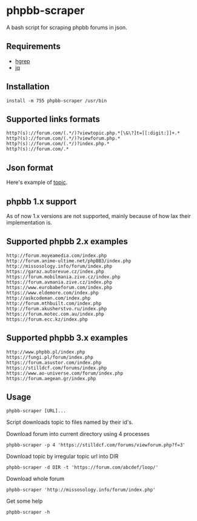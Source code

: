 # phpbb-scraper

A bash script for scraping phpbb forums in json.

## Requirements

 - [hgrep](https://github.com/TUVIMEN/hgrep)
 - [jq](https://github.com/stedolan/jq)

## Installation
    
    install -m 755 phpbb-scraper /usr/bin

## Supported links formats

    http?(s)://forum.com/(.*/)?viewtopic.php.*[\&\?]t=[[:digit:]]+.*
    http?(s)://forum.com/(.*/)?viewforum.php.*
    http?(s)://forum.com/(.*/)?index.php.*
    http?(s)://forum.com/.*

## Json format

Here's example of [topic](topic-example.json).

## phpbb 1.x support

As of now 1.x versions are not supported, mainly because of how lax their implementation is.

## Supported phpbb 2.x examples

    http://forum.moyeamedia.com/index.php
    http://forum.anime-ultime.net/phpBB3/index.php
    http://missosology.info/forum/index.php
    https://garaz.autorevue.cz/index.php
    https://forum.mobilmania.zive.cz/index.php
    https://forum.avmania.zive.cz/index.php
    https://www.eurobabeforum.com/index.php
    https://www.eldemore.com/index.php
    http://askcodeman.com/index.php
    http://forum.mthbuilt.com/index.php
    http://forum.akusherstvo.ru/index.php
    https://forum.motec.com.au/index.php
    https://forum.ecc.kz/index.php

## Supported phpbb 3.x examples

    http://www.phpbb.pl/index.php
    https://fungi.pl/forum/index.php
    https://forum.asustor.com/index.php
    https://stilldcf.com/forums/index.php
    https://www.ao-universe.com/forum/index.php
    https://forum.aegean.gr/index.php

## Usage

    phpbb-scraper [URL]...

Script downloads topic to files named by their id's.

Download forum into current directory using 4 processes

    phpbb-scraper -p 4 'https://stilldcf.com/forums/viewforum.php?f=3'

Download topic by irregular topic url into DIR 

    phpbb-scraper -d DIR -t 'https://forum.com/abcdef/loop/'

Download whole forum

    phpbb-scraper 'http://missosology.info/forum/index.php'

Get some help

    phpbb-scraper -h
